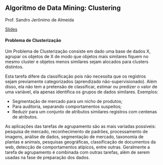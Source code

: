 ## Algoritmo de Data Mining: Clustering
Prof. Sandro Jerônimo de Almeida

[Slides]()

#### Problema de Clusterização
Um Problema de Clusterização consiste em dado uma base de dados X, agrupar os objetos de X de modo que objetos mais similares fiquem no mesmo cluster e objetos menos similares sejam alocados para clusters distintos.

Esta tarefa difere da classificação pois não necessita que os registros sejam previamente categorizados (aprendizado não-supervisionado). Além disso, ela não tem a pretensão de classificar, estimar ou predizer o valor de uma variável, ela apenas identifica os grupos de dados similares. Exemplos:

- Segmentação de mercado para um nicho de produtos;
- Para auditoria, separando comportamentos suspeitos;
- Reduzir para um conjunto de atributos similares registros com centenas de atributos.

As aplicações das tarefas de agrupamento são as mais variadas possíveis:  pesquisa de mercado, reconhecimento de padrões, processamento de imagens, análise de dados, segmentação de mercado, taxonomia de plantas e animais,  pesquisas geográficas, classificação de documentos da web, detecção de comportamentos atípicos, entre outras. Geralmente a tarefa de agrupamento é combinada com outras tarefas, além de serem usadas na fase de preparação dos dados.
